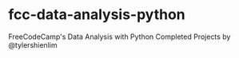 # fcc-data-analysis-python
FreeCodeCamp's Data Analysis with Python Completed Projects by @tylershienlim
